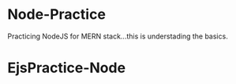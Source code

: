 # Node-Practice
Practicing NodeJS for MERN stack...this is understading the basics.
# EjsPractice-Node
